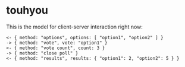 # touhyou

This is the model for client-server interaction right now:

```
<- { method: "options", options: [ "option1", "option2" ] }
-> { method: "vote", vote: "option1" }
<- { method: "vote count", count: 3 }
-> { method: "close poll" }
<- { method: "results", results: { "option1": 2, "option2": 5 } }
```